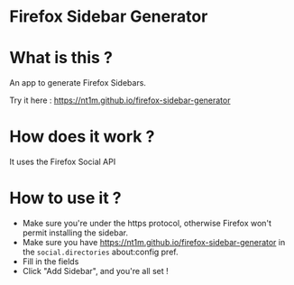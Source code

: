 Firefox Sidebar Generator
=========================

# What is this ?
An app to generate Firefox Sidebars.

Try it here : https://nt1m.github.io/firefox-sidebar-generator

# How does it work ?
It uses the Firefox Social API

# How to use it ?
- Make sure you're under the https protocol, otherwise Firefox won't permit installing the sidebar.
- Make sure you have https://nt1m.github.io/firefox-sidebar-generator in the `social.directories` about:config pref.
- Fill in the fields
- Click "Add Sidebar", and you're all set !